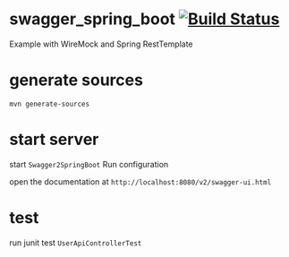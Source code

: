 # swagger_spring_boot [![Build Status](https://travis-ci.org/hofiorg/swagger_spring_boot.svg?branch=master)](https://travis-ci.org/hofiorg/swagger_spring_boot)

Example with WireMock and Spring RestTemplate

# generate sources

`mvn generate-sources`

# start server

start `Swagger2SpringBoot` Run configuration 

open the documentation at `http://localhost:8080/v2/swagger-ui.html`

# test

run junit test `UserApiControllerTest`